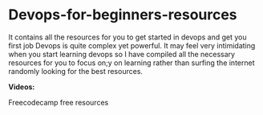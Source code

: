 # Devops-for-beginners-resources
It contains all the resources for you to get started in devops and get you first job
Devops is quite complex yet powerful. It may feel very intimidating when you start learning devops so I have compiled all the necessary resources for you to focus on;y on learning rather than surfing the internet randomly looking for the best resources.

**Videos:**

Freecodecamp free resources
